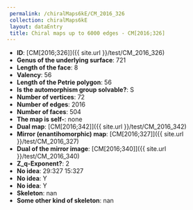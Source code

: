 ```yaml
--- 
 permalink: /chiralMaps6kE/CM_2016_326 
 collection: chiralMaps6kE
 layout: dataEntry
 title: Chiral maps up to 6000 edges - CM[2016;326]
---
```


- **ID**: [CM[2016;326]]({{ site.url }}/test/CM_2016_326)
- **Genus of the underlying surface**: 721
- **Length of the face**: 8
- **Valency**: 56
- **Length of the Petrie polygon**: 56
- **Is the automorphism group solvable?**: S
- **Number of vertices**: 72
- **Number of edges**: 2016
- **Number of faces**: 504
- **The map is self-**: none
- **Dual map**: [CM[2016;342]]({{ site.url }}/test/CM_2016_342)
- **Mirror (enantihomorphic) map**: [CM[2016;327]]({{ site.url }}/test/CM_2016_327)
- **Dual of the mirror image**: [CM[2016;340]]({{ site.url }}/test/CM_2016_340)
- **Z_q-Exponent?**: 2
- **No idea**:  29:327 15:327
- **No idea**: Y
- **No idea**: Y
- **Skeleton**: nan
- **Some other kind of skeleton**: nan
